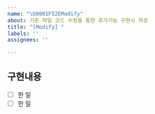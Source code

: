 ```yaml
---
name: "\U0001F52EModify"
about: 기존 파일 코드 수정을 통한 추가기능 구현시 작성
title: "[Modify] "
labels: ''
assignees: ''

---
```


## 구현내용
- [ ] 한 일
- [ ] 한 일
